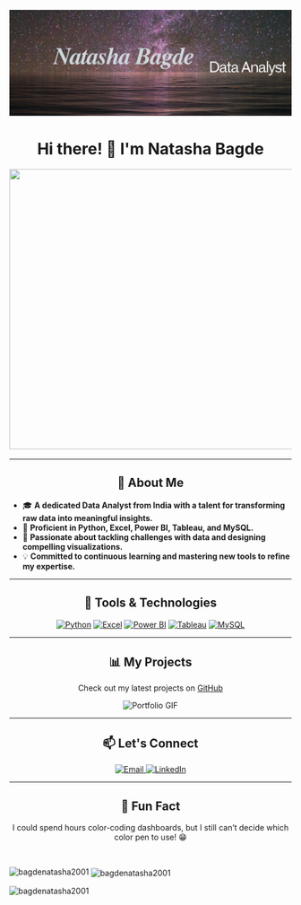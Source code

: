 ![logo](https://github.com/bagdenatasha2001/bagdenatasha2001/blob/main/Untitled%20design.png)
<h1 align="center">Hi there! 👋 I'm Natasha Bagde </h1>

<p align="center">
  <img src="https://media.giphy.com/media/rsUGLKwgSvSxmq1VrZ/giphy.gif" width="600" height="500"/>
</p>

---

<h2 align="center">🚀 About Me</h2>

- 🎓 **A dedicated Data Analyst from India with a talent for transforming raw data into meaningful insights.**
- 🧠 **Proficient in Python, Excel, Power BI, Tableau, and MySQL.**
- 🌟 **Passionate about tackling challenges with data and designing compelling visualizations.**
- 💡 **Committed to continuous learning and mastering new tools to refine my expertise.**

---

<h2 align="center">🔧 Tools & Technologies</h2>

<p align="center">
  <a href="https://www.python.com/" target="_blank" rel="noreferrer"> <img src="https://img.icons8.com/color/48/000000/python--v1.png" alt="Python"/></a>
 <a href="https://www.excel.com/" target="_blank" rel="noreferrer"> <img src="https://img.icons8.com/color/48/000000/microsoft-excel-2019--v1.png" alt="Excel"/></a>
  <a href="https://www.powerbi.com/" target="_blank" rel="noreferrer"> <img src="https://img.icons8.com/color/48/000000/power-bi.png" alt="Power BI"/></a>
 <a href="https://www.tableau.com/" target="_blank" rel="noreferrer"> <img src="https://img.icons8.com/color/48/000000/tableau-software.png" alt="Tableau"/></a>
  <a href="https://www.mysql.com/" target="_blank" rel="noreferrer"> <img src="https://img.icons8.com/color/48/000000/mysql-logo.png" alt="MySQL"/></a>
</p>

---

<h2 align="center">📊 My Projects</h2>

<p align="center">
  Check out my latest projects on <a href="https://github.com/bagdenatasha2001?tab=repositories">GitHub</a>
</p>

<p align="center">
  <img src="https://i.pinimg.com/originals/5c/c8/72/5cc872d4469b89084a1ac53701ab1a63.gif" alt="Portfolio GIF" width="600"/>
</p>

---

<h2 align="center">📫 Let's Connect</h2>

<p align="center">
  <a href="mailto:natashabagde692@gmai.com">
    <img src="https://img.icons8.com/fluency/48/000000/gmail-new.png" alt="Email"/>
  </a>
     <a href="https://www.linkedin.com/in/natasha-bagde-250671234">
    <img src="https://img.icons8.com/fluency/48/000000/linkedin.png" alt="LinkedIn"/></a>
  
  
</p>

---

<h2 align="center">🌟 Fun Fact</h2>

<p align="center">
  I could spend hours color-coding dashboards, but I still can’t decide which color pen to use! 😁
</p>
<br>

<p><img align="left" src="https://github-readme-stats.vercel.app/api/top-langs?username=bagdenatasha2001&show_icons=true&locale=en&layout=compact" alt="bagdenatasha2001" /></p>

<p>&nbsp;<img align="center" src="https://github-readme-stats.vercel.app/api?username=bagdenatasha2001&show_icons=true&locale=en" alt="bagdenatasha2001" /></p>

<p><img align="center" src="https://github-readme-streak-stats.herokuapp.com/?user=bagdenatasha2001&" alt="bagdenatasha2001" /></p>

